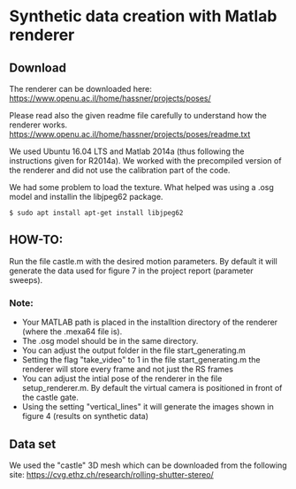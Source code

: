 # Synthetic data creation with Matlab renderer

## Download
The renderer can be downloaded here: https://www.openu.ac.il/home/hassner/projects/poses/ 

Please read also the given readme file carefully to understand how the renderer works.
https://www.openu.ac.il/home/hassner/projects/poses/readme.txt

We used Ubuntu 16.04 LTS and Matlab 2014a (thus following the instructions given for R2014a). We worked with the precompiled version of the renderer and did not use the calibration part of the code.

We had some problem to load the texture. What helped was using a .osg model and installin the libjpeg62 package.
```
$ sudo apt install apt-get install libjpeg62
```


## HOW-TO:

Run the file castle.m with the desired motion parameters. By default it will generate the data used for figure 7 in the project report (parameter sweeps).

### Note:
- Your MATLAB path is placed in the installtion directory of the renderer (where the .mexa64 file is).
- The .osg model should be in the same directory.
- You can adjust the output folder in the file start_generating.m
- Setting the flag "take_video" to 1 in the file start_generating.m the renderer will store every frame and not just the RS frames
- You can adjust the intial pose of the renderer in the file setup_renderer.m. By default the virtual camera is positioned in front of the castle gate. 
- Using the setting "vertical_lines" it will generate the images shown in figure 4 (results on synthetic data)



## Data set

We used the "castle" 3D mesh which can be downloaded from the following site: https://cvg.ethz.ch/research/rolling-shutter-stereo/
